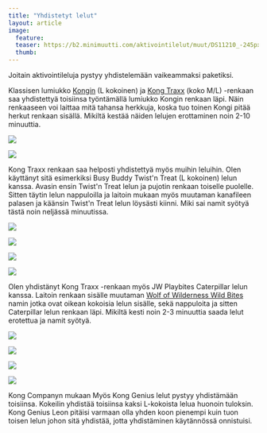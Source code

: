 ```yaml
---
title: "Yhdistetyt lelut"
layout: article
image:
  feature:
  teaser: https://b2.minimuutti.com/aktivointilelut/muut/DS11210_-245px.jpg
  thumb:
---
```


Joitain aktivointileluja pystyy yhdistelemään vaikeammaksi paketiksi.

Klassisen lumiukko [Kongin](http://clk.tradedoubler.com/click?p(210840)a(2526211)g(19927404)url(http://www.zooplus.fi/shop/koirat/lelut/kong/kong_lelut/141705)) (L kokoinen) ja [Kong Traxx](http://clk.tradedoubler.com/click?p(210840)a(2526211)g(19927404)url(http://www.zooplus.fi/shop/koirat/lelut/aktivointilelut/aktivointi/326683)) (koko M/L) -renkaan saa yhdistettyä toisiinsa työntämällä lumiukko Kongin renkaan läpi. Näin renkaaseen voi laittaa mitä tahansa herkkuja, koska tuo toinen Kongi pitää herkut renkaan sisällä. Mikiltä kestää näiden lelujen erottaminen noin 2-10 minuuttia.

![](https://b2.minimuutti.com/aktivointilelut/kongit/DSC30282_2-800px.jpg)

![](https://b2.minimuutti.com/aktivointilelut/kongit/DSC30218_2-800px.jpg)

Kong Traxx renkaan saa helposti yhdistettyä myös muihin leluihin. Olen käyttänyt sitä esimerkiksi Busy Buddy Twist'n Treat (L kokoinen) lelun kanssa. Avasin ensin Twist'n Treat lelun ja pujotin renkaan toiselle puolelle. Sitten täytin lelun nappuloilla ja laitoin mukaan myös muutaman kanafileen palasen ja käänsin Twist'n Treat lelun löysästi kiinni. Miki sai namit syötyä tästä noin neljässä minuutissa.

![](https://b2.minimuutti.com/aktivointilelut/muut/DS11052-800px.jpg)

![](https://b2.minimuutti.com/aktivointilelut/muut/DS10907-800px.jpg)

![](https://b2.minimuutti.com/aktivointilelut/muut/DS11109-800px.jpg)

![](https://b2.minimuutti.com/aktivointilelut/muut/DS10861_-800px.jpg)

Olen yhdistänyt Kong Traxx -renkaan myös JW Playbites Caterpillar lelun kanssa. Laitoin renkaan sisälle muutaman [Wolf of Wilderness Wild Bites](http://clk.tradedoubler.com/click?p(210840)a(2526211)g(19927404)url(https://www.zooplus.fi/shop/koirat/luut/wolf_of_wiilderness/wolf_of_wilderness_lihakuutiot/688392?rrec=true&pr=product1_rr&slot=1&exprienceid=7837&strategyid=103144)) namin jotka ovat oikean kokoisia lelun sisälle, sekä nappuloita ja sitten Caterpillar lelun renkaan läpi. Mikiltä kesti noin 2-3 minuuttia saada lelut erotettua ja namit syötyä. 

![](https://b2.minimuutti.com/aktivointilelut/muut/DS11128-800px.jpg)

![](https://b2.minimuutti.com/aktivointilelut/muut/DS11137-800px.jpg)

![](https://b2.minimuutti.com/aktivointilelut/muut/DS11210-800px.jpg)

![](https://b2.minimuutti.com/aktivointilelut/muut/DS11267-800px.jpg)

Kong Companyn mukaan Myös Kong Genius lelut pystyy yhdistämään toisiinsa. Kokeilin yhdistää toisiinsa kaksi L-kokoista lelua huonoin tuloksin. Kong Genius Leon pitäisi varmaan olla yhden koon pienempi kuin tuon toisen lelun johon sitä yhdistää, jotta yhdistäminen käytännössä onnistuisi.
